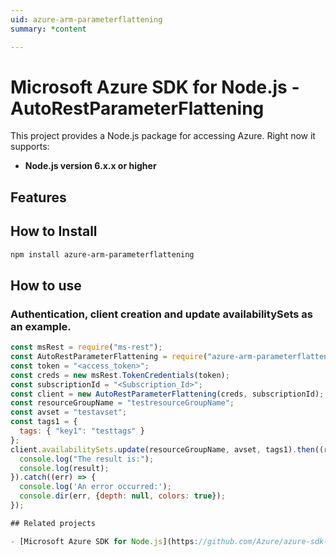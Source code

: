 ```yaml
---
uid: azure-arm-parameterflattening
summary: *content

---
```

# Microsoft Azure SDK for Node.js - AutoRestParameterFlattening
This project provides a Node.js package for accessing Azure. Right now it supports:
- **Node.js version 6.x.x or higher**

## Features


## How to Install

```bash
npm install azure-arm-parameterflattening
```

## How to use

### Authentication, client creation and update availabilitySets as an example.

```javascript
const msRest = require("ms-rest");
const AutoRestParameterFlattening = require("azure-arm-parameterflattening");
const token = "<access_token>";
const creds = new msRest.TokenCredentials(token);
const subscriptionId = "<Subscription_Id>";
const client = new AutoRestParameterFlattening(creds, subscriptionId);
const resourceGroupName = "testresourceGroupName";
const avset = "testavset";
const tags1 = {
  tags: { "key1": "testtags" }
};
client.availabilitySets.update(resourceGroupName, avset, tags1).then((result) => {
  console.log("The result is:");
  console.log(result);
}).catch((err) => {
  console.log('An error occurred:');
  console.dir(err, {depth: null, colors: true});
});

## Related projects

- [Microsoft Azure SDK for Node.js](https://github.com/Azure/azure-sdk-for-node)

